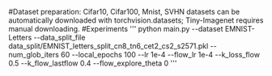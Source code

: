 #Dataset preparation:
Cifar10, Cifar100, Mnist, SVHN datasets can be automatically downloaded with torchvision.datasets; Tiny-Imagenet requires manual downloading.
#Experiments
'''
 python main.py --dataset EMNIST-Letters --data_split_file data_split/EMNIST_letters_split_cn8_tn6_cet2_cs2_s2571.pkl --num_glob_iters 60 --local_epochs 100 --lr 1e-4 --flow_lr 1e-4 --k_loss_flow 0.5 --k_flow_lastflow 0.4 --flow_explore_theta 0
'''
